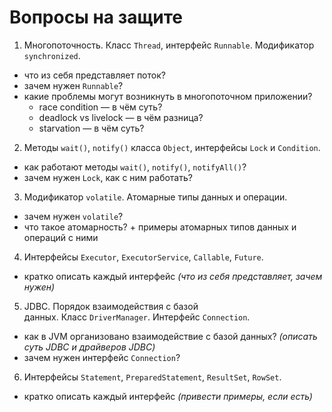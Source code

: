 # Вопросы на защите

1. Многопоточность. Класс `Thread`, интерфейс `Runnable`. Модификатор `synchronized`.
- что из себя представляет поток?
- зачем нужен `Runnable`?
- какие проблемы могут возникнуть в многопоточном приложении?
	- race condition — в чём суть?
	- deadlock vs livelock — в чём разница?
	- starvation — в чём суть?
2. Методы `wait()`, `notify()` класса `Object`, интерфейсы `Lock` и `Condition`.
- как работают методы `wait()`, `notify()`, `notifyAll()`?
- зачем нужен `Lock`, как с ним работать?
3. Модификатор `volatile`. Атомарные типы данных и операции.
- зачем нужен `volatile`?
- что такое атомарность? + примеры атомарных типов данных и операций с ними
4. Интерфейсы `Executor`, `ExecutorService`, `Callable`, `Future`.
- кратко описать каждый интерфейс _(что из себя представляет, зачем нужен)_
5. JDBC. Порядок взаимодействия с базой данных. Класс `DriverManager`. Интерфейс `Connection`.
- как в JVM организовано взаимодействие с базой данных? _(описать суть JDBC и драйверов JDBC)_
- зачем нужен интерфейс `Connection`?
6. Интерфейсы `Statement`, `PreparedStatement`, `ResultSet`, `RowSet`.
- кратко описать каждый интерфейс _(привести примеры, если есть)_
